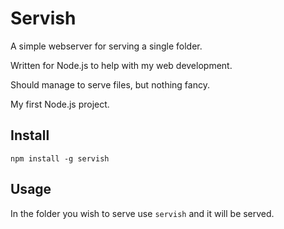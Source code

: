 # Servish

A simple webserver for serving a single folder.

Written for Node.js to help with my web development.

Should manage to serve files, but nothing fancy.

My first Node.js project.

## Install

`npm install -g servish`

## Usage

In the folder you wish to serve use `servish` and it will be served.
